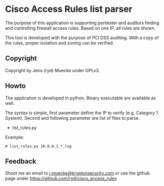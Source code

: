 # Cisco Access Rules list parser

The purpose of this application is supporting pentester and auditors finding 
and controlling firewall access rules. Based on one IP, all rules are shown.

This tool is developed with the purpose of PCI DSS auditing. With a copy of the
rules, proper isolation and zoning can be verified.

## Copyright
Copyright by Jens (ryd) Muecke under GPLv3.

## Howto
The application is developed in python. Binary executable are available as well.

The syntax is simple, first parameter define the IP to verify (e.g. Category 1 
System). Second and following parameter are list of files to parse.

* list_rules.py <IP> <list of text files>

Example:
```
# list_rules.py 10.0.0.1 *.log
```

## Feedback

Shoot me an email to j.muecke@kryptonsecurity.com or use the github page
under https://github.com/ryd/cisco_access_rules

